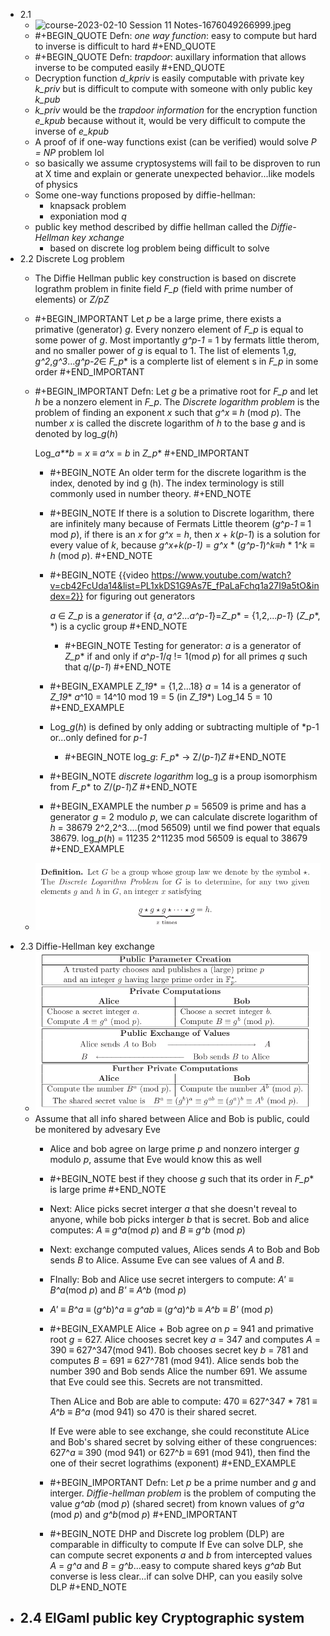 - 2.1
	- ![course-2023-02-10 Session 11 Notes-1676049266999.jpeg](https://publish-01.obsidian.md/access/27ad70359043eae211d68e0c184ee8b6/media/image/course-2023-02-10%20Session%2011%20Notes-1676049266999.jpeg)
	- #+BEGIN_QUOTE
	  Defn: *one way function*: easy to compute but hard to inverse is difficult to hard
	  #+END_QUOTE
	- #+BEGIN_QUOTE
	  Defn: *trapdoor*: auxillary information that allows inverse to be computed easily
	  #+END_QUOTE
	- Decryption function *d_kpriv* is easily computable with private key *k_priv* but is difficult to compute with someone with only public key *k_pub*
	- *k_priv* would be the *trapdoor information* for the encryption function *e_kpub* because without it, would be very difficult to compute the inverse of *e_kpub*
	- A proof of if one-way functions exist (can be verified) would solve *P = NP* problem lol
	- so basically we assume cryptosystems will fail to be disproven to run at X time and explain or generate unexpected behavior...like models of physics
	- Some one-way functions proposed by diffie-hellman:
		- knapsack problem
		- exponiation mod *q*
	- public key method described by diffie hellman called the *Diffie-Hellman key xchange*
		- based on discrete log problem being difficult to solve
- 2.2 Discrete Log problem
	- The Diffie Hellman public key construction is based on discrete lograthm problem in finite field *F_p* (field with prime number of elements) or *Z/pZ*
	- #+BEGIN_IMPORTANT
	  Let *p* be a large prime, there exists a primative (generator)  *g*. Every nonzero element of *F_p* is equal to some power of *g*. Most importantly *g^p-1* = 1 by fermats little therom, and no smaller power of *g* is equal to 1. The list of elements 
	  1,*g*, *g^2*,*g^3*...*g^p-2*∈ *F_p**
	  is a complerte list of element s in *F_p* in some order
	  #+END_IMPORTANT
	- #+BEGIN_IMPORTANT
	  Defn: Let *g* be a primative root for *F_p* and let *h* be a nonzero element in *F_p*. The *Discrete logarithm problem* is the problem of finding an exponent *x* such that *g^x* ≡ *h* (mod *p*). The number *x* is called the discrete logarithm of *h* to the base *g* and is denoted by log_*g*(*h*)
	  
	  Log_*a**b* = *x* ≡ *a^x* = *b* in *Z_p**
	  #+END_IMPORTANT
		- #+BEGIN_NOTE
		  An older term for the discrete logarithm is the index, denoted
		  by ind g (h). The index terminology is still commonly used in number theory.
		  #+END_NOTE
		- #+BEGIN_NOTE
		  If there is a solution to Discrete logarithm, there are infinitely many because of Fermats Little theorem (*g*^*p-1* ≡ 1 mod *p*), if there is an *x* for *g^x* = *h*, then *x* + *k*(*p-1*) is a solution for every value of *k*, because
		  *g^x+k(p-1)* = *g^x* * (*g^p-1*)^*k*≡*h* * 1^*k* ≡ *h* (mod *p*).
		  #+END_NOTE
		- #+BEGIN_NOTE
		  {{video https://www.youtube.com/watch?v=cb42FcUda14&list=PL1xkDS1G9As7E_fPaLaFchq1a27I9a5tO&index=2}} for figuring out generators
		  
		  *a* ∈ *Z_p* is a *generator* if {*a*, *a^2*...*a^p-1*}=*Z_p** = {1,2,...*p-1*}
		  (*Z_p**, *) is a cyclic group
		  #+END_NOTE
			- #+BEGIN_NOTE
			  Testing for generator:
			  *a* is a generator of *Z_p** if and only if *a*^*p-1*/*q* != 1(mod *p*) for all primes *q* such that *q*/(*p-1*)
			  #+END_NOTE
		- #+BEGIN_EXAMPLE
		  *Z_19** = {1,2...18}
		  *a* = 14 is a generator of *Z_19**
		  *a*^10 = 14^10 mod 19
		  = 5 (in *Z_19**)
		  Log_14 5 = 10
		  #+END_EXAMPLE
		- Log_*g*(*h*) is defined by only adding or subtracting multiple of *p-1
		  or...only defined for *p-1*
			- #+BEGIN_NOTE
			  log_*g*: *F_p** -> Z/(*p-1*)*Z*
			  #+END_NOTE
		- #+BEGIN_NOTE
		  *discrete logarithm* log_g is a proup isomorphism from *F_p** to *Z*/(*p-1*)*Z*
		  #+END_NOTE
		- #+BEGIN_EXAMPLE
		  the number *p* = 56509 is prime and has a generator *g* = 2 modulo *p*, we can calculate discrete logarithm of *h* = 38679
		  2^2,2^3....(mod 56509) until we find power that equals 38679.
		  log_*p*(*h*) = 11235
		  2^11235 mod 56509 is equal to 38679
		  #+END_EXAMPLE
	- ![image.png](../assets/image_1676401088886_0.png)
- 2.3 Diffie-Hellman key exchange
	- ![image.png](../assets/image_1676404932341_0.png)
	- Assume that all info shared between Alice and Bob is public, could be monitered by advesary Eve
		- Alice and bob agree on large prime *p* and nonzero interger *g* modulo *p*, assume that Eve would know this as well
		- #+BEGIN_NOTE
		  best if they choose *g* such that its order in *F_p** is large prime
		  #+END_NOTE
		- Next: Alice picks secret interger *a* that she doesn't reveal to anyone, while bob picks interger *b* that is secret. Bob and alice computes:
		  *A* ≡ *g^a*(mod *p*) and *B* ≡ *g^b* (mod *p*)
		- Next: exchange computed values, Alices sends *A* to Bob and Bob sends *B* to Alice. Assume Eve can see values of *A* and *B*.
		- FInally: Bob and Alice use secret intergers to compute:
		  *A'* ≡ *B^a*(mod *p*) and *B'* ≡ *A^b* (mod *p*)
		- *A'* ≡ *B^a* ≡ (*g^b*)^*a* ≡ *g^ab* ≡ (*g^a*)^*b* ≡ *A^b*  ≡ *B'* (mod *p*)
		- #+BEGIN_EXAMPLE
		  Alice + Bob agree on *p* = 941 and primative root *g* = 627. Alice chooses secret key *a* = 347 and computes *A* = 390 ≡ 627^347(mod 941). Bob chooses secret key *b* = 781 and computes *B* = 691 ≡ 627^781 (mod 941). Alice sends bob the number 390 and Bob sends Alice the number 691. We assume that Eve could see this. Secrets are not transmitted. 
		  
		  Then ALice and Bob are able to compute:
		  470 ≡ 627^347 * 781 ≡ *A^b* ≡ *B^a* (mod 941)
		  so 470 is their shared secret.
		  
		  If Eve were able to see exchange, she could reconstitute ALice and Bob's shared secret by solving either of these congruences:
		  627^*a* ≡ 390 (mod 941) or 627^*b* ≡ 691 (mod 941),
		  then find the one of their secret lograthims (exponent)
		  #+END_EXAMPLE
		- #+BEGIN_IMPORTANT
		  Defn: Let *p* be a prime number and *g* and interger. *Diffie-hellman problem* is the problem of computing the value *g^ab* (mod *p*) (shared secret) from known values of *g^a* (mod *p*) and *g^b*(mod *p*)
		  #+END_IMPORTANT
		- #+BEGIN_NOTE
		  DHP and Discrete log problem (DLP) are comparable in difficulty to compute
		  If Eve can solve DLP, she can compute secret exponents *a* and *b* from intercepted values
		  *A* = *g^a* and *B* = *g^b*...easy to compute shared keys *g^ab*
		  But converse is less clear...if can solve DHP, can you easily solve DLP
		  #+END_NOTE
- 2.4 ElGaml public key Cryptographic system
	-